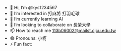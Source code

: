 - 👋 Hi, I’m @kys1234567
- 👀 I’m interested in 打麻將 打羽毛球
- 🌱 I’m currently learning AI
- 💞️ I’m looking to collaborate on 長榮大學
- 📫 How to reach me 113b06002@mailst.cjcu.edu.tw
- 😄 Pronouns: 小柯
- ⚡ Fun fact: 

<!---
kys1234567/kys1234567 is a ✨ special ✨ repository because its `README.md` (this file) appears on your GitHub profile.
You can click the Preview link to take a look at your changes.
--->
